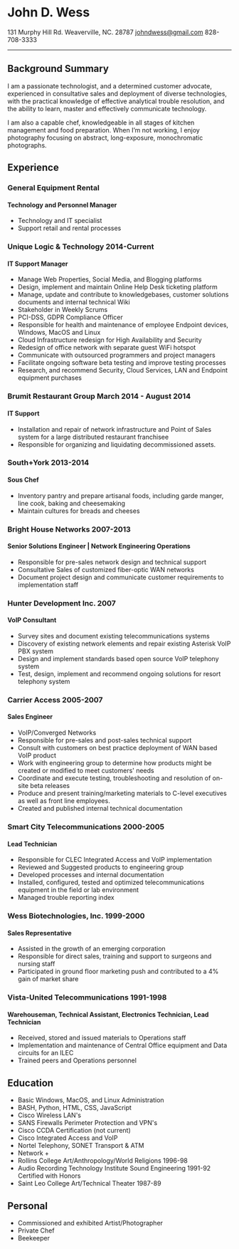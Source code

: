 # John D. Wess
131 Murphy Hill Rd.
Weaverville, NC. 28787
johndwess@gmail.com
828-708-3333

---

## Background Summary

I am a passionate technologist, and a determined customer advocate, experienced in consultative sales and deployment of diverse technologies, with the practical knowledge of effective analytical trouble resolution, and the ability to learn, master and effectively communicate technology.

I am also a capable chef, knowledgeable in all stages of kitchen management and food preparation. When I’m not working, I enjoy photography focusing on abstract, long-exposure, monochromatic photographs.

## Experience

### General Equipment Rental
#### Technology and Personnel Manager
+ Technology and IT specialist
+ Support retail and rental processes

### Unique Logic & Technology 2014-Current
#### IT Support Manager
+ Manage Web Properties, Social Media, and Blogging platforms
+ Design, implement and maintain Online Help Desk ticketing platform
+ Manage, update and contribute to knowledgebases, customer solutions documents and internal technical Wiki
+ Stakeholder in Weekly Scrums
+ PCI-DSS, GDPR Compliance Officer
+ Responsible for health and maintenance of employee Endpoint devices, Windows, MacOS and Linux
+ Cloud Infrastructure redesign for High Availability and Security
+ Redesign of office network with separate guest WiFi hotspot
+ Communicate with outsourced programmers and project managers
+ Facilitate ongoing software beta testing and improve testing processes
+ Research, and recommend Security, Cloud Services, LAN and Endpoint equipment purchases

### Brumit Restaurant Group March 2014 - August 2014
#### IT Support
+ Installation and repair of network infrastructure and Point of Sales system for a large distributed restaurant franchisee
+ Responsible for organizing and liquidating decommissioned assets.

### South+York 2013-2014
#### Sous Chef
+ Inventory pantry and prepare artisanal foods, including garde manger, line cook, baking and cheesemaking
+ Maintain cultures for breads and cheeses

### Bright House Networks 2007-2013
#### Senior Solutions Engineer | Network Engineering Operations
+ Responsible for pre-sales network design and technical support
+ Consultative Sales of customized fiber-optic WAN networks
+ Document project design and communicate customer requirements to implementation staff
		
### Hunter Development Inc. 2007
#### VoIP Consultant
+ Survey sites and document existing telecommunications systems
+ Discovery of existing network elements and repair existing Asterisk VoIP PBX system
+ Design and implement standards based open source VoIP telephony system
+ Test, design, implement and recommend ongoing solutions for resort telephony system

### Carrier Access 2005-2007
#### Sales Engineer
+ VoIP/Converged Networks
+ Responsible for pre-sales and post-sales technical support
+ Consult with customers on best practice deployment of WAN based VoIP product
+ Work with engineering group to determine how products might be created or modified to meet customers' needs
+ Coordinate and execute testing, troubleshooting and resolution of on-site beta releases
+ Produce and present training/marketing materials to C-level executives as well as front line employees.
+ Created and published internal technical documentation


### Smart City Telecommunications 2000-2005
#### Lead Technician
+ Responsible for CLEC Integrated Access and VoIP implementation
+ Reviewed and Suggested products to engineering group
+ Developed processes and internal documentation
+ Installed, configured, tested and optimized telecommunications equipment in the field or lab environment
+ Managed trouble reporting index

### Wess Biotechnologies, Inc. 1999-2000
#### Sales Representative
+ Assisted in the growth of an emerging corporation
+ Responsible for direct sales, training and support to surgeons and nursing staff
+ Participated in ground floor marketing push and contributed to a 4% gain of market share

### Vista-United Telecommunications 1991-1998
#### Warehouseman, Technical Assistant, Electronics Technician, Lead Technician
+ Received, stored and issued materials to Operations staff
+ Implementation and maintenance of Central Office equipment and Data circuits for an ILEC
+ Trained peers and Operations personnel


## Education
+ Basic Windows, MacOS, and Linux Administration
+ BASH, Python, HTML, CSS, JavaScript
+ Cisco Wireless LAN's
+ SANS Firewalls Perimeter Protection and VPN's
+ Cisco CCDA Certification (not current)
+ Cisco Integrated Access and VoIP
+ Nortel Telephony, SONET Transport & ATM
+ Network +
+ Rollins College Art/Anthropology/World Religions 1996-98
+ Audio Recording Technology Institute Sound Engineering 1991-92 Certified with Honors
+ Saint Leo College Art/Technical Theater 1987-89


## Personal
+ Commissioned and exhibited Artist/Photographer
+ Private Chef
+ Beekeeper

